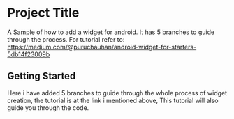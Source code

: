 # Project Title

A Sample of how to add a widget for android. It has 5 branches to guide through the process. 
For tutorial refer to:
https://medium.com/@puruchauhan/android-widget-for-starters-5db14f23009b

## Getting Started

Here i have added 5 branches to guide through the whole process of widget creation, the tutorial is at the link i mentioned above, This tutorial will also guide you through the code.
